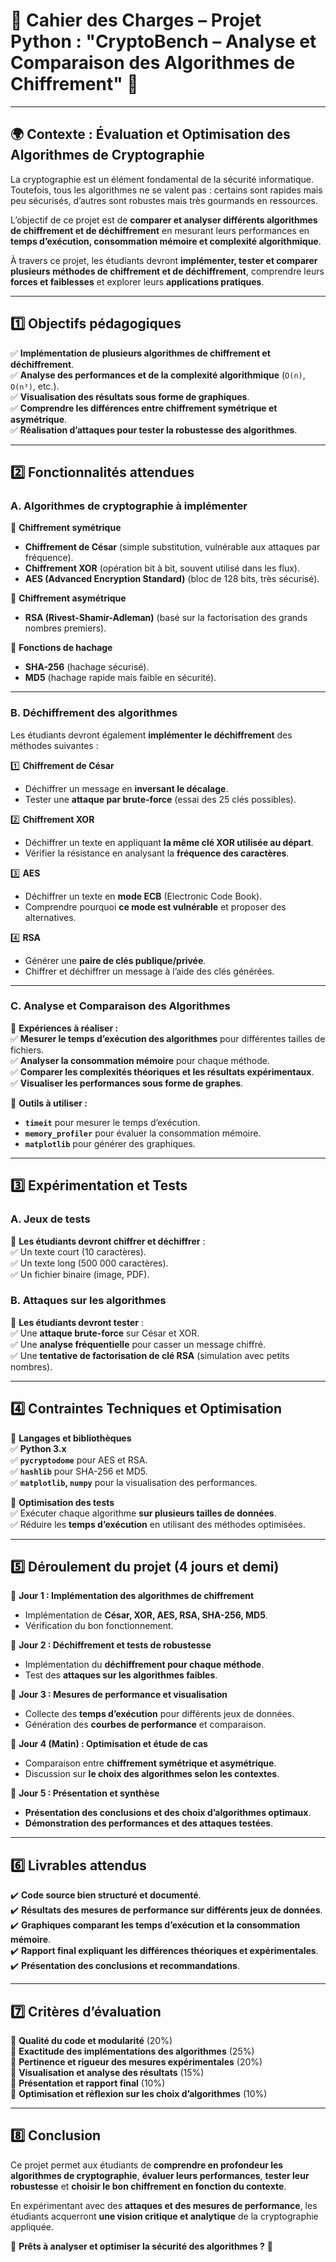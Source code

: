 # **📜 Cahier des Charges – Projet Python : "CryptoBench – Analyse et Comparaison des Algorithmes de Chiffrement"** 🔐

---

## **🌍 Contexte : Évaluation et Optimisation des Algorithmes de Cryptographie**

La cryptographie est un élément fondamental de la sécurité informatique. Toutefois, tous les algorithmes ne se valent pas : certains sont rapides mais peu sécurisés, d’autres sont robustes mais très gourmands en ressources.

L’objectif de ce projet est de **comparer et analyser différents algorithmes de chiffrement et de déchiffrement** en mesurant leurs performances en **temps d’exécution, consommation mémoire et complexité algorithmique**.

À travers ce projet, les étudiants devront **implémenter, tester et comparer plusieurs méthodes de chiffrement et de déchiffrement**, comprendre leurs **forces et faiblesses** et explorer leurs **applications pratiques**.

---

## **1️⃣ Objectifs pédagogiques**

✅ **Implémentation de plusieurs algorithmes de chiffrement et déchiffrement**.  
✅ **Analyse des performances et de la complexité algorithmique** (`O(n)`, `O(n³)`, etc.).  
✅ **Visualisation des résultats sous forme de graphiques**.  
✅ **Comprendre les différences entre chiffrement symétrique et asymétrique**.  
✅ **Réalisation d’attaques pour tester la robustesse des algorithmes**.

---

## **2️⃣ Fonctionnalités attendues**

### **A. Algorithmes de cryptographie à implémenter**

📌 **Chiffrement symétrique**

- **Chiffrement de César** (simple substitution, vulnérable aux attaques par fréquence).
- **Chiffrement XOR** (opération bit à bit, souvent utilisé dans les flux).
- **AES (Advanced Encryption Standard)** (bloc de 128 bits, très sécurisé).

📌 **Chiffrement asymétrique**

- **RSA (Rivest-Shamir-Adleman)** (basé sur la factorisation des grands nombres premiers).

📌 **Fonctions de hachage**

- **SHA-256** (hachage sécurisé).
- **MD5** (hachage rapide mais faible en sécurité).

---

### **B. Déchiffrement des algorithmes**

Les étudiants devront également **implémenter le déchiffrement** des méthodes suivantes :

1️⃣ **Chiffrement de César**

- Déchiffrer un message en **inversant le décalage**.
- Tester une **attaque par brute-force** (essai des 25 clés possibles).

2️⃣ **Chiffrement XOR**

- Déchiffrer un texte en appliquant **la même clé XOR utilisée au départ**.
- Vérifier la résistance en analysant la **fréquence des caractères**.

3️⃣ **AES**

- Déchiffrer un texte en **mode ECB** (Electronic Code Book).
- Comprendre pourquoi **ce mode est vulnérable** et proposer des alternatives.

4️⃣ **RSA**

- Générer une **paire de clés publique/privée**.
- Chiffrer et déchiffrer un message à l’aide des clés générées.

---

### **C. Analyse et Comparaison des Algorithmes**

📌 **Expériences à réaliser :**  
✅ **Mesurer le temps d’exécution des algorithmes** pour différentes tailles de fichiers.  
✅ **Analyser la consommation mémoire** pour chaque méthode.  
✅ **Comparer les complexités théoriques et les résultats expérimentaux**.  
✅ **Visualiser les performances sous forme de graphes**.

📌 **Outils à utiliser :**

- **`timeit`** pour mesurer le temps d’exécution.
- **`memory_profiler`** pour évaluer la consommation mémoire.
- **`matplotlib`** pour générer des graphiques.

---

## **3️⃣ Expérimentation et Tests**

### **A. Jeux de tests**

📌 **Les étudiants devront chiffrer et déchiffrer** :  
✅ Un texte court (10 caractères).  
✅ Un texte long (500 000 caractères).  
✅ Un fichier binaire (image, PDF).

### **B. Attaques sur les algorithmes**

📌 **Les étudiants devront tester** :  
✅ Une **attaque brute-force** sur César et XOR.  
✅ Une **analyse fréquentielle** pour casser un message chiffré.  
✅ Une **tentative de factorisation de clé RSA** (simulation avec petits nombres).

---

## **4️⃣ Contraintes Techniques et Optimisation**

📌 **Langages et bibliothèques**  
✅ **Python 3.x**  
✅ **`pycryptodome`** pour AES et RSA.  
✅ **`hashlib`** pour SHA-256 et MD5.  
✅ **`matplotlib`, `numpy`** pour la visualisation des performances.

📌 **Optimisation des tests**  
✅ Exécuter chaque algorithme **sur plusieurs tailles de données**.  
✅ Réduire les **temps d’exécution** en utilisant des méthodes optimisées.

---

## **5️⃣ Déroulement du projet (4 jours et demi)**

📌 **Jour 1 : Implémentation des algorithmes de chiffrement**

- Implémentation de **César, XOR, AES, RSA, SHA-256, MD5**.
- Vérification du bon fonctionnement.

📌 **Jour 2 : Déchiffrement et tests de robustesse**

- Implémentation du **déchiffrement pour chaque méthode**.
- Test des **attaques sur les algorithmes faibles**.

📌 **Jour 3 : Mesures de performance et visualisation**

- Collecte des **temps d’exécution** pour différents jeux de données.
- Génération des **courbes de performance** et comparaison.

📌 **Jour 4 (Matin) : Optimisation et étude de cas**

- Comparaison entre **chiffrement symétrique et asymétrique**.
- Discussion sur **le choix des algorithmes selon les contextes**.

📌 **Jour 5 : Présentation et synthèse**

- **Présentation des conclusions et des choix d’algorithmes optimaux**.
- **Démonstration des performances et des attaques testées**.

---

## **6️⃣ Livrables attendus**

✔️ **Code source bien structuré et documenté**.  
✔️ **Résultats des mesures de performance sur différents jeux de données**.  
✔️ **Graphiques comparant les temps d’exécution et la consommation mémoire**.  
✔️ **Rapport final expliquant les différences théoriques et expérimentales**.  
✔️ **Présentation des conclusions et recommandations**.

---

## **7️⃣ Critères d’évaluation**

📌 **Qualité du code et modularité** (20%)  
📌 **Exactitude des implémentations des algorithmes** (25%)  
📌 **Pertinence et rigueur des mesures expérimentales** (20%)  
📌 **Visualisation et analyse des résultats** (15%)  
📌 **Présentation et rapport final** (10%)  
📌 **Optimisation et réflexion sur les choix d’algorithmes** (10%)

---

## **8️⃣ Conclusion**

Ce projet permet aux étudiants de **comprendre en profondeur les algorithmes de cryptographie**, **évaluer leurs performances**, **tester leur robustesse** et **choisir le bon chiffrement en fonction du contexte**.

En expérimentant avec des **attaques et des mesures de performance**, les étudiants acquerront **une vision critique et analytique** de la cryptographie appliquée.

🔐 **Prêts à analyser et optimiser la sécurité des algorithmes ?** 🚀
